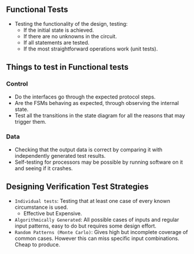 ## Functional Tests
* Testing the functionality of the design, testing:
	* If the initial state is achieved. 
	* If there are no unknowns in the circuit.
	* If all statements are tested.
	* If the most straightforward operations work (unit tests).

## Things to test in Functional tests
### Control
* Do the interfaces go through the expected protocol steps.
* Are the FSMs behaving as expected, through observing the internal state. 
* Test all the transitions in the state diagram for all the reasons that may trigger them.
### Data
* Checking that the output data is correct by comparing it with independently generated test results.
* Self-testing for processors may be possible by running software on it and seeing if it crashes.

## Designing Verification Test Strategies
* `Individual tests`: Testing that at least one case of every known circumstance is used. 
	* Effective but Expensive. 
* `Algorithmically Generated`: All possible cases of inputs and regular input patterns, easy to do but requires some design effort. 
* `Random Patterns (Monte Carlo)`: Gives high but incomplete coverage of common cases. However this can miss specific input combinations. Cheap to produce.
